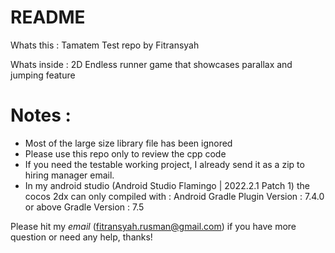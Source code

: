 # README

Whats this :
Tamatem Test repo by Fitransyah

Whats inside :
2D Endless runner game that showcases parallax and jumping feature

# Notes :

- Most of the large size library file has been ignored 
- Please  use this repo only to review the cpp code
- If you need the testable working project, I already send it as a zip to hiring manager email.
- In my android studio (Android Studio Flamingo | 2022.2.1 Patch 1) the cocos 2dx can only compiled with :
Android Gradle Plugin Version : 7.4.0 or above
Gradle Version : 7.5

Please hit my *email* (fitransyah.rusman@gmail.com) if you have more question or need any help, thanks!

